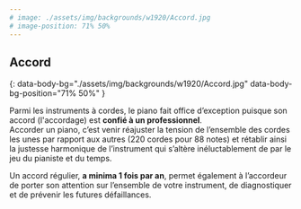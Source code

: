```yaml
---
# image: ./assets/img/backgrounds/w1920/Accord.jpg
# image-position: 71% 50%
---
```


## Accord
{: data-body-bg="./assets/img/backgrounds/w1920/Accord.jpg" data-body-bg-position="71% 50%" }

Parmi les instruments à cordes, le piano fait office d’exception puisque son accord (l'accordage) est **confié à un professionnel**.  
Accorder un piano, c’est venir réajuster la tension de l’ensemble des cordes les unes par rapport aux autres (220 cordes pour 88 notes) et rétablir ainsi la justesse harmonique de l’instrument qui s’altère inéluctablement de par le jeu du pianiste et du temps.

Un accord régulier, **a minima 1 fois par an**, permet également à l’accordeur de porter son attention sur l’ensemble de votre instrument, de diagnostiquer et de prévenir les futures défaillances. 
